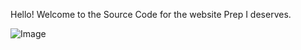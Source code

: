 Hello!
Welcome to the Source Code for the website Prep I deserves. 


![Image](https://www.uaa.k12.tr/assets/images/logo-1.png)
